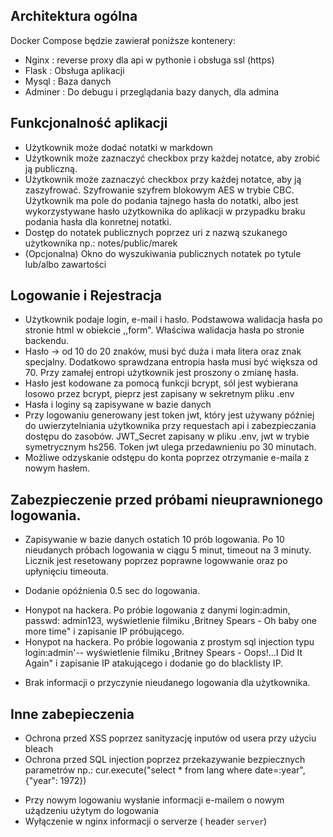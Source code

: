 ## Architektura ogólna

Docker Compose będzie zawierał poniższe kontenery:

- Nginx : reverse proxy dla api w pythonie i obsługa ssl (https)
- Flask : Obsługa aplikacji
- Mysql : Baza danych
- Adminer : Do debugu i przeglądania bazy danych, dla admina

## Funkcjonalność aplikacji

- Użytkownik może dodać notatki w markdown
- Użytkownik może zaznaczyć checkbox przy każdej notatce, aby zrobić ją publiczną.
- Użytkownik może zaznaczyć checkbox przy każdej notatce, aby ją zaszyfrować. Szyfrowanie szyfrem blokowym AES w trybie CBC. Użytkownik ma pole do podania tajnego hasła do notatki, albo jest wykorzystywane hasło użytkownika do aplikacji w przypadku braku podania hasła dla konretnej notatki.
- Dostęp do notatek publicznych poprzez uri z nazwą szukanego użytkownika np.: notes/public/marek
- (Opcjonalna) Okno do wyszukiwania publicznych notatek po tytule lub/albo zawartości

## Logowanie i Rejestracja

- Użytkownik podaje login, e-mail i hasło. Podstawowa walidacja hasła po stronie html w obiekcie ,,form". Właściwa walidacja hasła po stronie backendu.
- Hasło -> od 10 do 20 znaków, musi być duża i mała litera oraz znak specjalny. Dodatkowo sprawdzana entropia hasła musi być większa od 70. Przy zamałej entropi użytkownik jest proszony o zmianę hasła.
- Hasło jest kodowane za pomocą funkcji bcrypt, sól jest wybierana losowo przez bcrypt, pieprz jest zapisany w sekretnym pliku .env
- Hasła i loginy są zapisywane w bazie danych
- Przy logowaniu generowany jest token jwt, który jest używany później do uwierzytelniania użytkownika przy requestach api i zabezpieczania dostępu do zasobów. JWT_Secret zapisany w pliku .env, jwt w trybie symetrycznym hs256. Token jwt ulega przedawnieniu po 30 minutach.
- Możliwe odzyskanie odstępu do konta poprzez otrzymanie e-maila z nowym hasłem.

## Zabezpieczenie przed próbami nieuprawnionego logowania.

- Zapisywanie w bazie danych ostatich 10 prób logowania. Po 10 nieudanych próbach logowania w ciągu 5 minut, timeout na 3 minuty. Licznik jest resetowany poprzez poprawne logowwanie oraz po upłynięciu timeouta.

* Dodanie opóźnienia 0.5 sec do logowania.

- Honypot na hackera. Po próbie logowania z danymi login:admin, passwd: admin123, wyświetlenie filmiku ,Britney Spears - Oh baby one more time" i zapisanie IP próbującego.
- Honypot na hackera. Po próbie logowania z prostym sql injection typu login:admin'-- wyświetlenie filmiku ,Britney Spears - Oops!...I Did It Again" i zapisanie IP atakującego i dodanie go do blacklisty IP.

* Brak informacji o przyczynie nieudanego logowania dla użytkownika.

## Inne zabepieczenia

- Ochrona przed XSS poprzez sanityzację inputów od usera przy użyciu bleach
- Ochrona przed SQL injection poprzez przekazywanie bezpiecznych parametrów np.:
  cur.execute("select \* from lang where date=:year", {"year": 1972})

* Przy nowym logowaniu wysłanie informacji e-mailem o nowym użądzeniu użytym do logowania
* Wyłączenie w nginx informacji o serverze ( header `server`)
